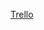 <a href="https://trello.com/invite/b/MJkQSKBd/ATTI89e41bbf80f47d597ae8e006ed2c5e1d715DD6A4/melolibrary">Trello</a>
